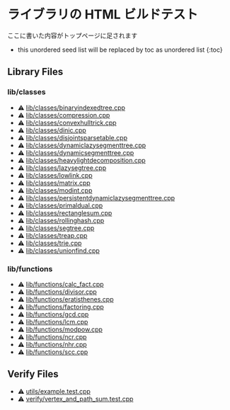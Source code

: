 <!-- mathjax config similar to math.stackexchange -->
<script type="text/javascript" async
  src="https://cdnjs.cloudflare.com/ajax/libs/mathjax/2.7.5/MathJax.js?config=TeX-MML-AM_CHTML">
</script>
<script type="text/x-mathjax-config">
  MathJax.Hub.Config({
    TeX: { equationNumbers: { autoNumber: "AMS" }},
    tex2jax: {
      inlineMath: [ ['$','$'] ],
      processEscapes: true
    },
    "HTML-CSS": { matchFontHeight: false },
    displayAlign: "left",
    displayIndent: "2em"
  });
</script>

<script type="text/javascript" src="https://cdnjs.cloudflare.com/ajax/libs/jquery/3.4.1/jquery.min.js"></script>
<script src="https://cdn.jsdelivr.net/npm/jquery-balloon-js@1.1.2/jquery.balloon.min.js" integrity="sha256-ZEYs9VrgAeNuPvs15E39OsyOJaIkXEEt10fzxJ20+2I=" crossorigin="anonymous"></script>
<script type="text/javascript" src="assets/js/copy-button.js"></script>
<link rel="stylesheet" href="assets/css/copy-button.css" />


# ライブラリの HTML ビルドテスト

ここに書いた内容がトップページに足されます

* this unordered seed list will be replaced by toc as unordered list
{:toc}

## Library Files
### lib/classes
* :warning: [lib/classes/binaryindexedtree.cpp](library/lib/classes/binaryindexedtree.cpp.html)
* :warning: [lib/classes/compression.cpp](library/lib/classes/compression.cpp.html)
* :warning: [lib/classes/convexhulltrick.cpp](library/lib/classes/convexhulltrick.cpp.html)
* :warning: [lib/classes/dinic.cpp](library/lib/classes/dinic.cpp.html)
* :warning: [lib/classes/disjointsparsetable.cpp](library/lib/classes/disjointsparsetable.cpp.html)
* :warning: [lib/classes/dynamiclazysegmenttree.cpp](library/lib/classes/dynamiclazysegmenttree.cpp.html)
* :warning: [lib/classes/dynamicsegmenttree.cpp](library/lib/classes/dynamicsegmenttree.cpp.html)
* :warning: [lib/classes/heavylightdecomposition.cpp](library/lib/classes/heavylightdecomposition.cpp.html)
* :warning: [lib/classes/lazysegtree.cpp](library/lib/classes/lazysegtree.cpp.html)
* :warning: [lib/classes/lowlink.cpp](library/lib/classes/lowlink.cpp.html)
* :warning: [lib/classes/matrix.cpp](library/lib/classes/matrix.cpp.html)
* :warning: [lib/classes/modint.cpp](library/lib/classes/modint.cpp.html)
* :warning: [lib/classes/persistentdynamiclazysegmenttree.cpp](library/lib/classes/persistentdynamiclazysegmenttree.cpp.html)
* :warning: [lib/classes/primaldual.cpp](library/lib/classes/primaldual.cpp.html)
* :warning: [lib/classes/rectanglesum.cpp](library/lib/classes/rectanglesum.cpp.html)
* :warning: [lib/classes/rollinghash.cpp](library/lib/classes/rollinghash.cpp.html)
* :warning: [lib/classes/segtree.cpp](library/lib/classes/segtree.cpp.html)
* :warning: [lib/classes/treap.cpp](library/lib/classes/treap.cpp.html)
* :warning: [lib/classes/trie.cpp](library/lib/classes/trie.cpp.html)
* :warning: [lib/classes/unionfind.cpp](library/lib/classes/unionfind.cpp.html)


### lib/functions
* :warning: [lib/functions/calc_fact.cpp](library/lib/functions/calc_fact.cpp.html)
* :warning: [lib/functions/divisor.cpp](library/lib/functions/divisor.cpp.html)
* :warning: [lib/functions/eratisthenes.cpp](library/lib/functions/eratisthenes.cpp.html)
* :warning: [lib/functions/factoring.cpp](library/lib/functions/factoring.cpp.html)
* :warning: [lib/functions/gcd.cpp](library/lib/functions/gcd.cpp.html)
* :warning: [lib/functions/lcm.cpp](library/lib/functions/lcm.cpp.html)
* :warning: [lib/functions/modpow.cpp](library/lib/functions/modpow.cpp.html)
* :warning: [lib/functions/ncr.cpp](library/lib/functions/ncr.cpp.html)
* :warning: [lib/functions/nhr.cpp](library/lib/functions/nhr.cpp.html)
* :warning: [lib/functions/scc.cpp](library/lib/functions/scc.cpp.html)


## Verify Files
* :warning: [utils/example.test.cpp](verify/utils/example.test.cpp.html)
* :warning: [verify/vertex_and_path_sum.test.cpp](verify/verify/vertex_and_path_sum.test.cpp.html)


